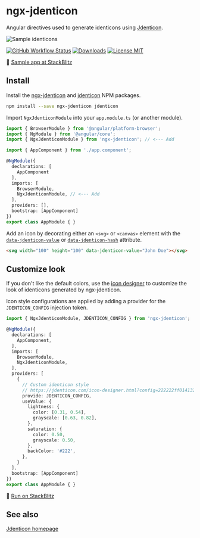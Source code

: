 # ngx-jdenticon

Angular directives used to generate identicons using [Jdenticon](https://github.com/dmester/jdenticon).

![Sample identicons](https://jdenticon.com/hosted/github-samples.png)

[![GitHub Workflow Status](https://img.shields.io/github/actions/workflow/status/dmester/ngx-jdenticon/build.js.yml?branch=master&style=flat-square)](https://github.com/dmester/ngx-jdenticon/actions)
[![Downloads](https://img.shields.io/npm/dt/ngx-jdenticon.svg?style=flat-square)](https://www.npmjs.com/package/ngx-jdenticon)
[![License MIT](https://img.shields.io/badge/license-MIT-blue.svg?style=flat-square)](https://github.com/dmester/ngx-jdenticon/blob/master/LICENSE)

🚀 [Sample app at StackBlitz](https://stackblitz.com/edit/ngx-jdenticon-sample)

## Install

Install the [ngx-jdenticon](https://www.npmjs.com/package/ngx-jdenticon) and [jdenticon](https://www.npmjs.com/package/jdenticon) NPM packages.

```sh
npm install --save ngx-jdenticon jdenticon
```

Import `NgxJdenticonModule` into your `app.module.ts` (or another module).

```ts
import { BrowserModule } from '@angular/platform-browser';
import { NgModule } from '@angular/core';
import { NgxJdenticonModule } from 'ngx-jdenticon'; // <--- Add

import { AppComponent } from './app.component';

@NgModule({
  declarations: [
    AppComponent
  ],
  imports: [
    BrowserModule,
    NgxJdenticonModule, // <--- Add
  ],
  providers: [],
  bootstrap: [AppComponent]
})
export class AppModule { }
```

Add an icon by decorating either an `<svg>` or `<canvas>` element with the 
[`data-jdenticon-value`](https://jdenticon.com/js-api/A_data-jdenticon-value.html) or
[`data-jdenticon-hash`](https://jdenticon.com/js-api/A_data-jdenticon-hash.html)
attribute.

```html
<svg width="100" height="100" data-jdenticon-value="John Doe"></svg>
```

## Customize look

If you don't like the default colors, use the [icon designer](https://jdenticon.com/icon-designer.html) to customize the look of identicons generated by ngx-jdenticon.

Icon style configurations are applied by adding a provider for the `JDENTICON_CONFIG` injection token.

```ts
import { NgxJdenticonModule, JDENTICON_CONFIG } from 'ngx-jdenticon';

@NgModule({
  declarations: [
    AppComponent,
  ],
  imports: [
    BrowserModule,
    NgxJdenticonModule,
  ],
  providers: [
    { 
      // Custom identicon style
      // https://jdenticon.com/icon-designer.html?config=222222ff014132321e363f52
      provide: JDENTICON_CONFIG,
      useValue: {
        lightness: {
          color: [0.31, 0.54],
          grayscale: [0.63, 0.82],
        },
        saturation: {
          color: 0.50,
          grayscale: 0.50,
        },
        backColor: '#222',
      },
    }
  ],
  bootstrap: [AppComponent]
})
export class AppModule { }
```

🚀 [Run on StackBlitz](https://stackblitz.com/edit/ngx-jdenticon-custom-design?file=src%2Fapp%2Fapp.module.ts)

## See also

[Jdenticon homepage](https://jdenticon.com)